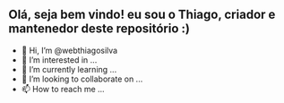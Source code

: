 ## Olá, seja bem vindo! eu sou o Thiago, criador e mantenedor deste repositório :)


- 👋 Hi, I’m @webthiagosilva
- 👀 I’m interested in ...
- 🌱 I’m currently learning ...
- 💞️ I’m looking to collaborate on ...
- 📫 How to reach me ...

<!---
webthiagosilva/webthiagosilva is a ✨ special ✨ repository because its `README.md` (this file) appears on your GitHub profile.
You can click the Preview link to take a look at your changes.
--->
